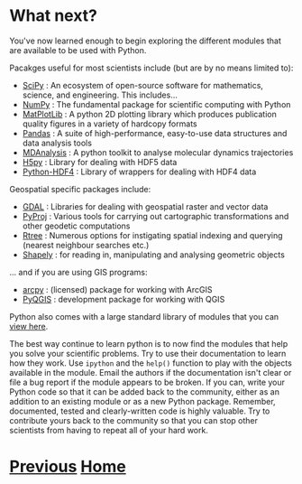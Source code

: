 ---
---

# What next?

You've now learned enough to begin exploring the different modules that are available to be used with Python. 

Pacakges useful for most scientists include (but are by no means limited to):

* [SciPy](http://www.scipy.org) : An ecosystem of open-source software for mathematics, science, and engineering. This includes...
* [NumPy](http://www.numpy.org) : The fundamental package for scientific computing with Python
* [MatPlotLib](http://matplotlib.org) : A python 2D plotting library which produces publication quality figures in a variety of hardcopy formats
* [Pandas](http://pandas.pydata.org/) : A suite of high-performance, easy-to-use data structures and data analysis tools
* [MDAnalysis](http://mdanalysis.org) : A python toolkit to analyse molecular dynamics trajectories
* [H5py](http://www.h5py.org/) : Library for dealing with HDF5 data 
* [Python-HDF4](http://fhs.github.io/python-hdf4/) : Library of wrappers for dealing with HDF4 data

Geospatial specific packages include:

* [GDAL](https://pypi.python.org/pypi/GDAL/) : Libraries for dealing with geospatial raster and vector data
* [PyProj](https://pypi.python.org/pypi/pyproj?) : Various tools for carrying out cartographic transformations and other geodetic computations
* [Rtree](http://toblerity.org/rtree/) : Numerous options for instigating spatial indexing and querying (nearest neighbour searches etc.)
* [Shapely](https://pypi.python.org/pypi/Shapely) : for reading in, manipulating and analysing geometric objects

... and if you are using GIS programs:

* [arcpy](http://pro.arcgis.com/en/pro-app/arcpy/get-started/what-is-arcpy-.htm) : (licensed) package for working with ArcGIS
* [PyQGIS](http://docs.qgis.org/testing/en/docs/pyqgis_developer_cookbook/intro.html) : development package for working with QGIS

Python also comes with a large standard library of modules that you can [view here](https://docs.python.org/2/library/).

The best way continue to learn python is to now find the modules that help you solve your scientific problems. Try to use their documentation to learn how they work. Use `ipython` and the `help()` function to play with the objects available in the module. Email the authors if the documentation isn't clear or file a bug report if the module appears to be broken. If you can, write your Python code so that it can be added back to the community, either as an addition to an existing module or as a new Python package. Remember, documented, tested and clearly-written code is highly valuable. Try to contribute yours back to the community so that you can stop other scientists from having to repeat all of your hard work.

# [Previous](../regexp) [Home](../README)
